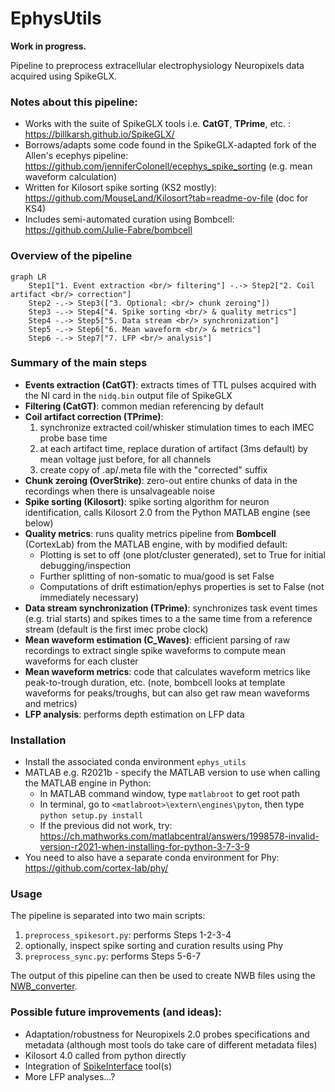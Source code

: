 # EphysUtils
**Work in progress.**

Pipeline to preprocess extracellular electrophysiology Neuropixels data acquired using SpikeGLX. 

### Notes about this pipeline:
- Works with the suite of SpikeGLX tools i.e. **CatGT**, **TPrime**, etc. : https://billkarsh.github.io/SpikeGLX/
- Borrows/adapts some code found in the SpikeGLX-adapted fork of the Allen's ecephys pipeline: https://github.com/jenniferColonell/ecephys_spike_sorting (e.g. mean waveform calculation)
- Written for Kilosort spike sorting (KS2 mostly):  https://github.com/MouseLand/Kilosort?tab=readme-ov-file (doc for KS4)
- Includes semi-automated curation using Bombcell: https://github.com/Julie-Fabre/bombcell

### Overview of the pipeline
```mermaid
graph LR
    Step1["1. Event extraction <br/> filtering"] -.-> Step2["2. Coil artifact <br/> correction"]
    Step2 -.-> Step3(["3. Optional: <br/> chunk zeroing"])
    Step3 -.-> Step4["4. Spike sorting <br/> & quality metrics"]
    Step4 -.-> Step5["5. Data stream <br/> synchronization"]
    Step5 -.-> Step6["6. Mean waveform <br/> & metrics"]
    Step6 -.-> Step7["7. LFP <br/> analysis"]

````


### Summary of the main steps
- **Events extraction (CatGT)**: extracts times of TTL pulses acquired with the NI card in the `nidq.bin` output file of SpikeGLX
- **Filtering (CatGT)**: common median referencing by default
- **Coil artifact correction (TPrime)**:
  1. synchronize extracted coil/whisker stimulation times to each IMEC probe base time
  2. at each artifact time, replace duration of artifact (3ms default) by mean voltage just before, for all channels
  3. create copy of .ap/.meta file with the "corrected" suffix 
- **Chunk zeroing (OverStrike)**: zero-out entire chunks of data in the recordings when there is unsalvageable noise
- **Spike sorting (Kilosort)**: spike sorting algorithm for neuron identification, calls Kilosort 2.0 from the Python MATLAB engine (see below)
- **Quality metrics**: runs quality metrics pipeline from **Bombcell** (CortexLab) from the MATLAB engine, with by modified default:
  - Plotting is set to off (one plot/cluster generated), set to True for initial debugging/inspection
  - Further splitting of non-somatic to mua/good is set False
  - Computations of drift estimation/ephys properties is set to False (not immediately necessary)
- **Data stream synchronization (TPrime)**: synchronizes task event times (e.g. trial starts) and spikes times to a the same time from a reference stream (default is the first imec probe clock)
- **Mean waveform estimation (C_Waves)**: efficient parsing of raw recordings to extract single spike waveforms to compute mean waveforms for each cluster
- **Mean waveform metrics**: code that calculates waveform metrics like peak-to-trough duration, etc. (note, bombcell looks at template waveforms for peaks/troughs, but can also get raw mean waveforms and metrics)
- **LFP analysis**: performs depth estimation on LFP data

  
### Installation
- Install the associated conda environment `ephys_utils`
- MATLAB e.g. R2021b - specify the MATLAB version to use when calling the MATLAB engine in Python:
  - In MATLAB command window, type `matlabroot` to get root path
  - In terminal, go to `<matlabroot>\extern\engines\pyton`, then type `python setup.py install`
  - If the previous did not work, try: https://ch.mathworks.com/matlabcentral/answers/1998578-invalid-version-r2021-when-installing-for-python-3-7-3-9
- You need to also have a separate conda environment for Phy: https://github.com/cortex-lab/phy/


### Usage
The pipeline is separated into two main scripts:
1. `preprocess_spikesort.py`: performs Steps 1-2-3-4
2. optionally, inspect spike sorting and curation results using Phy
3. `preprocess_sync.py`: performs Steps 5-6-7

The output of this pipeline can then be used to create NWB files using the [NWB_converter](https://github.com/LSENS-BMI-EPFL/NWB_converter).

### Possible future improvements (and ideas):
- Adaptation/robustness for Neuropixels 2.0 probes specifications and metadata (although most tools do take care of different metadata files) 
- Kilosort 4.0 called from python directly
- Integration of [SpikeInterface](https://github.com/SpikeInterface) tool(s)
- More LFP analyses...?

  
